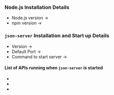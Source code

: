 ### Node.js Installation Details

- Node.js version -> 
- npm version ->  

### `json-server` Installation and Start up Details

- Version ->  
- Default Port ->  
- Command to start server ->  

#### List of APIs running when `json-server` is started

-  
- 
- 


